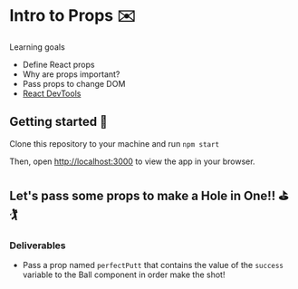 # Intro to Props ✉️

Learning goals
- Define React props
- Why are props important?
- Pass props to change DOM
- [React DevTools](https://chrome.google.com/webstore/detail/react-developer-tools/fmkadmapgofadopljbjfkapdkoienihi?hl=en)

## Getting started 🏁

Clone this repository to your machine and run `npm start`

Then, open [http://localhost:3000](http://localhost:3000) to view the app in your browser.

## Let's pass some props to make a Hole in One!! ⛳️ 🏌️

### Deliverables
  - Pass a prop named `perfectPutt`
  that contains the value of the
  `success` variable to the Ball 
  component in order make the shot! 

